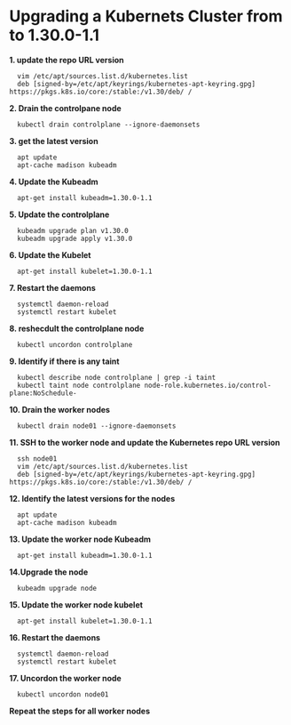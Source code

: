 # Upgrading a Kubernets Cluster from to 1.30.0-1.1

**1. update the repo URL version** 
```shell
  vim /etc/apt/sources.list.d/kubernetes.list
  deb [signed-by=/etc/apt/keyrings/kubernetes-apt-keyring.gpg] https://pkgs.k8s.io/core:/stable:/v1.30/deb/ /
```
**2. Drain the controlpane node**
```
  kubectl drain controlplane --ignore-daemonsets
```
**3. get the latest version**
```shell
  apt update
  apt-cache madison kubeadm
```
**4. Update the Kubeadm**
```shell
  apt-get install kubeadm=1.30.0-1.1
```
**5. Update the controlplane**
```shell
  kubeadm upgrade plan v1.30.0
  kubeadm upgrade apply v1.30.0
```
**6. Update the Kubelet**
```shell
  apt-get install kubelet=1.30.0-1.1
```
**7. Restart the daemons**
```shell
  systemctl daemon-reload
  systemctl restart kubelet
```
**8. reshecdult the controlplane node**
```shell
  kubectl uncordon controlplane
```
**9. Identify if there is any taint**
```shell
  kubectl describe node controlplane | grep -i taint
  kubectl taint node controlplane node-role.kubernetes.io/control-plane:NoSchedule-
```
**10. Drain the worker nodes**
```shell
  kubectl drain node01 --ignore-daemonsets
```
**11. SSH to the worker node and update the Kubernetes repo URL version**
```shell
  ssh node01
  vim /etc/apt/sources.list.d/kubernetes.list
  deb [signed-by=/etc/apt/keyrings/kubernetes-apt-keyring.gpg] https://pkgs.k8s.io/core:/stable:/v1.30/deb/ /
```
**12. Identify the latest versions for the nodes**
```shell
  apt update
  apt-cache madison kubeadm
```
**13. Update the worker node Kubeadm**
```shell
  apt-get install kubeadm=1.30.0-1.1
```
**14.Upgrade the node**
```shell
  kubeadm upgrade node
```
**15. Update the worker node kubelet**
```shell
  apt-get install kubelet=1.30.0-1.1
```
**16. Restart the daemons**
```shell
  systemctl daemon-reload
  systemctl restart kubelet
```
**17. Uncordon the worker node**
```shell
  kubectl uncordon node01
```

__Repeat the steps for all worker nodes__
